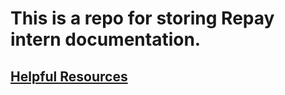 # This is a repo for storing Repay intern documentation.

## [Helpful Resources](helpful_resources.md)
